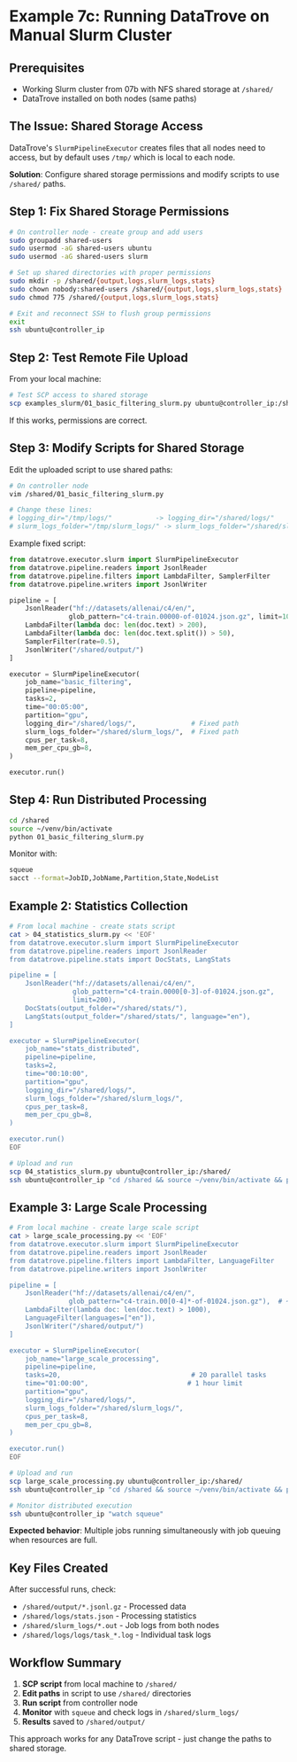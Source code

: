 # Example 7c: Running DataTrove on Manual Slurm Cluster

## Prerequisites
- Working Slurm cluster from 07b with NFS shared storage at `/shared/`
- DataTrove installed on both nodes (same paths)

## The Issue: Shared Storage Access

DataTrove's `SlurmPipelineExecutor` creates files that all nodes need to access, but by default uses `/tmp/` which is local to each node.

**Solution**: Configure shared storage permissions and modify scripts to use `/shared/` paths.

## Step 1: Fix Shared Storage Permissions

```bash
# On controller node - create group and add users
sudo groupadd shared-users
sudo usermod -aG shared-users ubuntu
sudo usermod -aG shared-users slurm

# Set up shared directories with proper permissions
sudo mkdir -p /shared/{output,logs,slurm_logs,stats}
sudo chown nobody:shared-users /shared/{output,logs,slurm_logs,stats}
sudo chmod 775 /shared/{output,logs,slurm_logs,stats}

# Exit and reconnect SSH to flush group permissions
exit
ssh ubuntu@controller_ip
```

## Step 2: Test Remote File Upload

From your local machine:

```bash
# Test SCP access to shared storage
scp examples_slurm/01_basic_filtering_slurm.py ubuntu@controller_ip:/shared/
```

If this works, permissions are correct.

## Step 3: Modify Scripts for Shared Storage

Edit the uploaded script to use shared paths:

```bash
# On controller node
vim /shared/01_basic_filtering_slurm.py

# Change these lines:
# logging_dir="/tmp/logs/"           -> logging_dir="/shared/logs/"
# slurm_logs_folder="/tmp/slurm_logs/" -> slurm_logs_folder="/shared/slurm_logs/"
```

Example fixed script:

```python
from datatrove.executor.slurm import SlurmPipelineExecutor
from datatrove.pipeline.readers import JsonlReader
from datatrove.pipeline.filters import LambdaFilter, SamplerFilter
from datatrove.pipeline.writers import JsonlWriter

pipeline = [
    JsonlReader("hf://datasets/allenai/c4/en/",
               glob_pattern="c4-train.00000-of-01024.json.gz", limit=100),
    LambdaFilter(lambda doc: len(doc.text) > 200),
    LambdaFilter(lambda doc: len(doc.text.split()) > 50),
    SamplerFilter(rate=0.5),
    JsonlWriter("/shared/output/")
]

executor = SlurmPipelineExecutor(
    job_name="basic_filtering",
    pipeline=pipeline,
    tasks=2,
    time="00:05:00",
    partition="gpu",
    logging_dir="/shared/logs/",              # Fixed path
    slurm_logs_folder="/shared/slurm_logs/",  # Fixed path
    cpus_per_task=8,
    mem_per_cpu_gb=8,
)

executor.run()
```

## Step 4: Run Distributed Processing

```bash
cd /shared
source ~/venv/bin/activate
python 01_basic_filtering_slurm.py
```

Monitor with:
```bash
squeue
sacct --format=JobID,JobName,Partition,State,NodeList
```

## Example 2: Statistics Collection

```bash
# From local machine - create stats script
cat > 04_statistics_slurm.py << 'EOF'
from datatrove.executor.slurm import SlurmPipelineExecutor
from datatrove.pipeline.readers import JsonlReader
from datatrove.pipeline.stats import DocStats, LangStats

pipeline = [
    JsonlReader("hf://datasets/allenai/c4/en/",
                glob_pattern="c4-train.0000[0-3]-of-01024.json.gz",
                limit=200),
    DocStats(output_folder="/shared/stats/"),
    LangStats(output_folder="/shared/stats/", language="en"),
]

executor = SlurmPipelineExecutor(
    job_name="stats_distributed",
    pipeline=pipeline,
    tasks=2,
    time="00:10:00",
    partition="gpu",
    logging_dir="/shared/logs/",
    slurm_logs_folder="/shared/slurm_logs/",
    cpus_per_task=8,
    mem_per_cpu_gb=8,
)

executor.run()
EOF

# Upload and run
scp 04_statistics_slurm.py ubuntu@controller_ip:/shared/
ssh ubuntu@controller_ip "cd /shared && source ~/venv/bin/activate && python 04_statistics_slurm.py"
```

## Example 3: Large Scale Processing

```bash
# From local machine - create large scale script
cat > large_scale_processing.py << 'EOF'
from datatrove.executor.slurm import SlurmPipelineExecutor
from datatrove.pipeline.readers import JsonlReader
from datatrove.pipeline.filters import LambdaFilter, LanguageFilter
from datatrove.pipeline.writers import JsonlWriter

pipeline = [
    JsonlReader("hf://datasets/allenai/c4/en/",
               glob_pattern="c4-train.00[0-4]*-of-01024.json.gz"),  # ~50 files
    LambdaFilter(lambda doc: len(doc.text) > 1000),
    LanguageFilter(languages=["en"]),
    JsonlWriter("/shared/output/")
]

executor = SlurmPipelineExecutor(
    job_name="large_scale_processing",
    pipeline=pipeline,
    tasks=20,                                 # 20 parallel tasks
    time="01:00:00",                         # 1 hour limit
    partition="gpu",
    logging_dir="/shared/logs/",
    slurm_logs_folder="/shared/slurm_logs/",
    cpus_per_task=8,
    mem_per_cpu_gb=8,
)

executor.run()
EOF

# Upload and run
scp large_scale_processing.py ubuntu@controller_ip:/shared/
ssh ubuntu@controller_ip "cd /shared && source ~/venv/bin/activate && python large_scale_processing.py"

# Monitor distributed execution
ssh ubuntu@controller_ip "watch squeue"
```

**Expected behavior**: Multiple jobs running simultaneously with job queuing when resources are full.

## Key Files Created

After successful runs, check:
- `/shared/output/*.jsonl.gz` - Processed data
- `/shared/logs/stats.json` - Processing statistics
- `/shared/slurm_logs/*.out` - Job logs from both nodes
- `/shared/logs/logs/task_*.log` - Individual task logs

## Workflow Summary

1. **SCP script** from local machine to `/shared/`
2. **Edit paths** in script to use `/shared/` directories
3. **Run script** from controller node
4. **Monitor** with `squeue` and check logs in `/shared/slurm_logs/`
5. **Results** saved to `/shared/output/`

This approach works for any DataTrove script - just change the paths to shared storage.